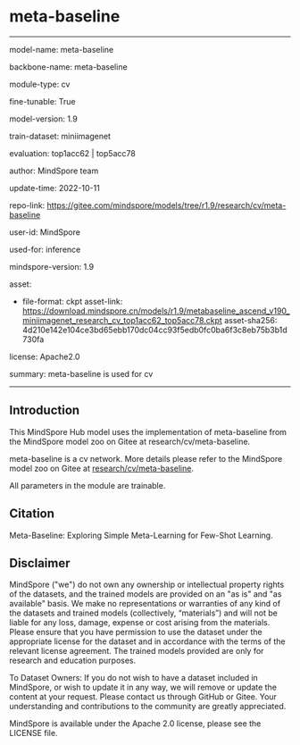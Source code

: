 # meta-baseline

---

model-name: meta-baseline

backbone-name: meta-baseline

module-type: cv

fine-tunable: True

model-version: 1.9

train-dataset: miniimagenet

evaluation: top1acc62 | top5acc78

author: MindSpore team

update-time: 2022-10-11

repo-link: <https://gitee.com/mindspore/models/tree/r1.9/research/cv/meta-baseline>

user-id: MindSpore

used-for: inference

mindspore-version: 1.9

asset:

-
    file-format: ckpt
    asset-link: <https://download.mindspore.cn/models/r1.9/metabaseline_ascend_v190_miniimagenet_research_cv_top1acc62_top5acc78.ckpt>
    asset-sha256: 4d210e142e104ce3bd65ebb170dc04cc93f5edb0fc0ba6f3c8eb75b3b1d730fa

license: Apache2.0

summary: meta-baseline is used for cv

---

## Introduction

This MindSpore Hub model uses the implementation of meta-baseline from the MindSpore model zoo on Gitee at research/cv/meta-baseline.

meta-baseline is a cv network. More details please refer to the MindSpore model zoo on Gitee at [research/cv/meta-baseline](https://gitee.com/mindspore/models/blob/r1.9/research/cv/meta-baseline/README.md).

All parameters in the module are trainable.

## Citation

Meta-Baseline: Exploring Simple Meta-Learning for Few-Shot Learning.

## Disclaimer

MindSpore ("we") do not own any ownership or intellectual property rights of the datasets, and the trained models are provided on an "as is" and "as available" basis. We make no representations or warranties of any kind of the datasets and trained models (collectively, “materials”) and will not be liable for any loss, damage, expense or cost arising from the materials. Please ensure that you have permission to use the dataset under the appropriate license for the dataset and in accordance with the terms of the relevant license agreement. The trained models provided are only for research and education purposes.

To Dataset Owners: If you do not wish to have a dataset included in MindSpore, or wish to update it in any way, we will remove or update the content at your request. Please contact us through GitHub or Gitee. Your understanding and contributions to the community are greatly appreciated.

MindSpore is available under the Apache 2.0 license, please see the LICENSE file.
